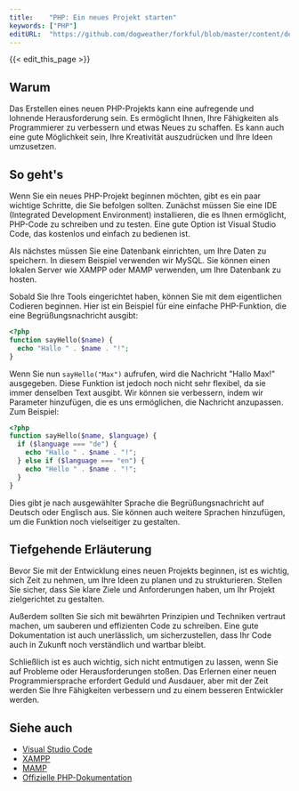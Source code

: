 ```yaml
---
title:    "PHP: Ein neues Projekt starten"
keywords: ["PHP"]
editURL:  "https://github.com/dogweather/forkful/blob/master/content/de/php/starting-a-new-project.md"
---
```


{{< edit_this_page >}}

## Warum
Das Erstellen eines neuen PHP-Projekts kann eine aufregende und lohnende Herausforderung sein. Es ermöglicht Ihnen, Ihre Fähigkeiten als Programmierer zu verbessern und etwas Neues zu schaffen. Es kann auch eine gute Möglichkeit sein, Ihre Kreativität auszudrücken und Ihre Ideen umzusetzen.

## So geht's
Wenn Sie ein neues PHP-Projekt beginnen möchten, gibt es ein paar wichtige Schritte, die Sie befolgen sollten. Zunächst müssen Sie eine IDE (Integrated Development Environment) installieren, die es Ihnen ermöglicht, PHP-Code zu schreiben und zu testen. Eine gute Option ist Visual Studio Code, das kostenlos und einfach zu bedienen ist.

Als nächstes müssen Sie eine Datenbank einrichten, um Ihre Daten zu speichern. In diesem Beispiel verwenden wir MySQL. Sie können einen lokalen Server wie XAMPP oder MAMP verwenden, um Ihre Datenbank zu hosten.

Sobald Sie Ihre Tools eingerichtet haben, können Sie mit dem eigentlichen Codieren beginnen. Hier ist ein Beispiel für eine einfache PHP-Funktion, die eine Begrüßungsnachricht ausgibt:

```PHP
<?php
function sayHello($name) {
  echo "Hallo " . $name . "!";
}
```

Wenn Sie nun `sayHello("Max")` aufrufen, wird die Nachricht "Hallo Max!" ausgegeben. Diese Funktion ist jedoch noch nicht sehr flexibel, da sie immer denselben Text ausgibt. Wir können sie verbessern, indem wir Parameter hinzufügen, die es uns ermöglichen, die Nachricht anzupassen. Zum Beispiel:

```PHP
<?php
function sayHello($name, $language) {
  if ($language === "de") {
    echo "Hallo " . $name . "!";
  } else if ($language === "en") {
    echo "Hello " . $name . "!";
  }
}
```

Dies gibt je nach ausgewählter Sprache die Begrüßungsnachricht auf Deutsch oder Englisch aus. Sie können auch weitere Sprachen hinzufügen, um die Funktion noch vielseitiger zu gestalten.

## Tiefgehende Erläuterung
Bevor Sie mit der Entwicklung eines neuen Projekts beginnen, ist es wichtig, sich Zeit zu nehmen, um Ihre Ideen zu planen und zu strukturieren. Stellen Sie sicher, dass Sie klare Ziele und Anforderungen haben, um Ihr Projekt zielgerichtet zu gestalten.

Außerdem sollten Sie sich mit bewährten Prinzipien und Techniken vertraut machen, um sauberen und effizienten Code zu schreiben. Eine gute Dokumentation ist auch unerlässlich, um sicherzustellen, dass Ihr Code auch in Zukunft noch verständlich und wartbar bleibt.

Schließlich ist es auch wichtig, sich nicht entmutigen zu lassen, wenn Sie auf Probleme oder Herausforderungen stoßen. Das Erlernen einer neuen Programmiersprache erfordert Geduld und Ausdauer, aber mit der Zeit werden Sie Ihre Fähigkeiten verbessern und zu einem besseren Entwickler werden.

## Siehe auch
- [Visual Studio Code](https://code.visualstudio.com/)
- [XAMPP](https://www.apachefriends.org/index.html)
- [MAMP](https://www.mamp.info/de/)
- [Offizielle PHP-Dokumentation](https://www.php.net/manual/de/index.php)
